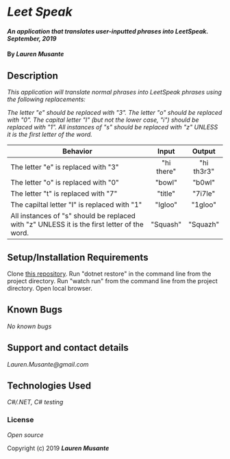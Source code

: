 # _Leet Speak_

#### _An application that translates user-inputted phrases into LeetSpeak. September, 2019_

#### By _**Lauren Musante**_

## Description

_This application will translate normal phrases into LeetSpeak phrases using the following replacements:_

_The letter "e" should be replaced with "3".
The letter "o" should be replaced with "0".
The capital letter "I" (but not the lower case, "i") should be replaced with "1".
All instances of "s" should be replaced with "z" UNLESS it is the first letter of the word._

| Behavior | Input | Output |
| -------- | :---------: | :---------: |
| The letter "e" is replaced with "3" | "hi there" | "hi th3r3" |
| The letter "o" is replaced with "0" | "bowl" | "b0wl" |
| The letter "t" is replaced with "7" | "title" | "7i7le" |
| The capiltal letter "I" is replaced with "1" | "Igloo" | "1gloo" |
| All instances of "s" should be replaced with "z" UNLESS it is the first letter of the word. | "Squash" | "Squazh" |

## Setup/Installation Requirements

Clone [this repository](https://github.com/LaurenMusante/LeetSpeak). 
Run "dotnet restore" in the command line from the project directory.
Run "watch run" from the command line from the project directory.
Open local browser.

## Known Bugs

_No known bugs_

## Support and contact details

_Lauren.Musante@gmail.com_

## Technologies Used

_C#/.NET, C# testing_

### License

*Open source*

Copyright (c) 2019 **_Lauren Musante_**
